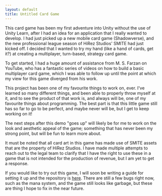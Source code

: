 ```yaml
---
layout: default
title: Untitled Card Game
---
```


This card game has been my first adventure into Unity without the use of Unity Learn, after I had an idea for an application that I really wanted to develop. I had just picked up a new mobile card game (Shadowverse), and the new professional league season of HiRez Studios' SMITE had just kicked off. I decided that I wanted to try my hand (like a hand of cards, get it?) at creating a multiplayer, turn-based, strategy card game.

To get started, I had a huge amount of assistance from M. S. Farzan on YouTube, who has a fantastic series of videos on how to build a basic multiplayer card game, which I was able to follow up until the point at which my view for this game diverged from his work.

This project has been one of my favourite things to work on, ever. I've learned so many different things, and been able to properly throw myself at it, and to see the product of that work is, and always will be, one of my favourite things about programming. The best part is that this little game still has so far to go to be perfect, and maybe never will be, but I get to keep working on it!

The next steps after this demo "goes up" will likely be for me to work on the look and aesthetic appeal of the game; something that has never been my strong point, but will be fun to learn more about.

It must be noted that all card art in this game has made use of SMITE assets that are the property of HiRez Studios. I have made multiple attempts to reach out to the legal team to clarify that I have the right to use these in a game that is not intended for the production of revenue, but I am yet to get a response.

If you would like to try out this game, I will soon be writing a guide for setting it up and the repository is [here](https://github.com/JacquesBrangeon/JacquesBrangeon.github.io/tree/master/untitled_card_game). There are still a few bugs right now, such as the mana system, and the game still looks like garbage, but these are thing I hope to fix in the near future.
